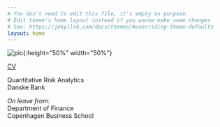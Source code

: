 ```yaml
---
# You don't need to edit this file, it's empty on purpose.
# Edit theme's home layout instead if you wanna make some changes
# See: https://jekyllrb.com/docs/themes/#overriding-theme-defaults
layout: home
---
```


![pic]({{site.baseurl}}/assets/pic.jpg){:height="50%" width="50%"}
  
[CV]({{site.baseurl}}/assets/remy.pdf)

Quantitative Risk Analytics  
Danske Bank  

_On leave from:_  
Department of Finance   
Copenhagen Business School  

